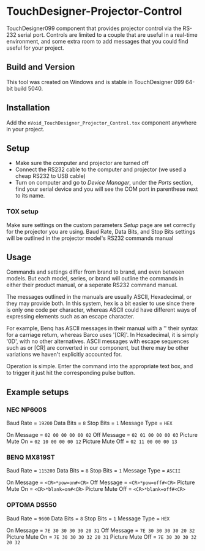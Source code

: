 # TouchDesigner-Projector-Control

TouchDesigner099 component that provides projector control via the RS-232 serial port. Controls are limited to a couple that are useful in a real-time environment, and some extra room to add messages that you could find useful for your project.

## Build and Version
This tool was created on Windows and is stable in TouchDesigner 099 64-bit build 5040.

## Installation
Add the ```nVoid_TouchDesigner_Projector_Control.tox``` component anywhere in your project.

## Setup
- Make sure the computer and projector are turned off
- Connect the RS232 cable to the computer and projector (we used a cheap RS232 to USB cable)
- Turn on computer and go to *Device Manager*, under the *Ports* section, find your serial device and you will see the COM port in parenthese next to its name.

### TOX setup
Make sure settings on the custom parameters *Setup* page are set correctly for the projector you are using. Baud Rate, Data Bits, and Stop Bits settings will be outlined in the projector model's RS232 commands manual

## Usage
Commands and settings differ from brand to brand, and even between models. But each model, series, or brand will outline the commands in either their product manual, or a seperate RS232 command manual.

The messages outlined in the manuals are usually ASCII, Hexadecimal, or they may provide both. In this system, hex is a bit easier to use since there is only one code per character, whereas ASCII could have different ways of expressing elements such as an escape character.

For example, Benq has ASCII messages in their manual with a '<CR>' their syntax for a carriage return, whereas Barco uses '[CR]'. In Hexadecimal, it is simply '0D', with no other alternatives. ASCII messages with escape sequences such as <CR> or [CR] are converted in our component, but there may be other variations we haven't explicitly accounted for.

Operation is simple. Enter the command into the appropriate text box, and to trigger it just hit the corresponding pulse button.

## Example setups

### NEC NP600S
Baud Rate = ```19200```
Data Bits = ```8```
Stop Bits = ```1```
Message Type = ```HEX```

On Message = ```02 00 00 00 00 02```
Off Message = ```02 01 00 00 00 03```
Picture Mute On = ```02 10 00 00 00 12```
Picture Mute Off = ```02 11 00 00 00 13```

### BENQ MX819ST
Baud Rate = ```115200```
Data Bits = ```8```
Stop Bits = ```1```
Message Type = ```ASCII```

On Message = ```<CR>*pow=on#<CR>```
Off Message = ```<CR>*pow=off#<CR>```
Picture Mute On = ```<CR>*blank=on#<CR>```
Picture Mute Off = ```<CR>*blank=off#<CR>```

### OPTOMA DS550
Baud Rate = ```9600```
Data Bits = ```8```
Stop Bits = ```1```
Message Type = ```HEX```

On Message = ```7E 30 30 30 30 20 31```
Off Message = ```7E 30 30 30 30 20 32```
Picture Mute On = ```7E 30 30 30 32 20 31```
Picture Mute Off = ```7E 30 30 30 32 20 32```
